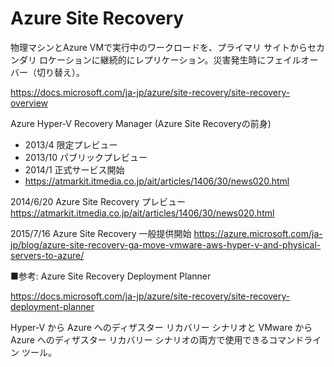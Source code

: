 # Azure Site Recovery

物理マシンとAzure VMで実行中のワークロードを、プライマリ サイトからセカンダリ ロケーションに継続的にレプリケーション。災害発生時にフェイルオーバー（切り替え）。

https://docs.microsoft.com/ja-jp/azure/site-recovery/site-recovery-overview

Azure Hyper-V Recovery Manager (Azure Site Recoveryの前身)
- 2013/4 限定プレビュー 
- 2013/10 パブリックプレビュー 
- 2014/1 正式サービス開始 
- https://atmarkit.itmedia.co.jp/ait/articles/1406/30/news020.html

2014/6/20 Azure Site Recovery プレビュー https://atmarkit.itmedia.co.jp/ait/articles/1406/30/news020.html

2015/7/16 Azure Site Recovery 一般提供開始 https://azure.microsoft.com/ja-jp/blog/azure-site-recovery-ga-move-vmware-aws-hyper-v-and-physical-servers-to-azure/




■参考: Azure Site Recovery Deployment Planner

https://docs.microsoft.com/ja-jp/azure/site-recovery/site-recovery-deployment-planner

Hyper-V から Azure へのディザスター リカバリー シナリオと VMware から Azure へのディザスター リカバリー シナリオの両方で使用できるコマンドライン ツール。

